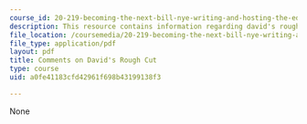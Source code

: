 ```yaml
---
course_id: 20-219-becoming-the-next-bill-nye-writing-and-hosting-the-educational-show-january-iap-2015
description: This resource contains information regarding david's rough cut.
file_location: /coursemedia/20-219-becoming-the-next-bill-nye-writing-and-hosting-the-educational-show-january-iap-2015/a0fe41183cfd42961f698b43199138f3_MIT20_219IAP15_Davidcom.pdf
file_type: application/pdf
layout: pdf
title: Comments on David's Rough Cut
type: course
uid: a0fe41183cfd42961f698b43199138f3

---
```

None